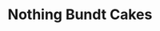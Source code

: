 ---
title: "Nothing Bundt Cakes"
url: /dallas/nothing-bundt-cakes-preston-road/
shop: Konditorei
---